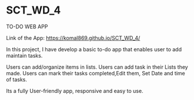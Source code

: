 # SCT_WD_4
TO-DO WEB APP

Link of the App:
https://komal869.github.io/SCT_WD_4/

In this project, I have develop a basic to-do app that enables user to add maintain tasks.

Users can add/organize items in lists.
Users can add task in their Lists they made.
Users can mark their tasks completed,Edit them, Set Date and time of tasks.

Its a fully User-friendly app, responsive and easy to use.
